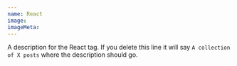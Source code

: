 ```yaml
---
name: React
image:
imageMeta:
---
```

A description for the React tag. If you delete this line it will say
`A collection of X posts` where the description should go.
